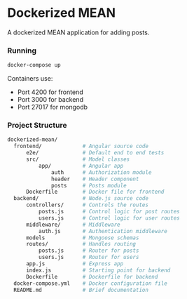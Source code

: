 # Dockerized MEAN

A dockerized MEAN application for adding posts. 

### Running

```bash
docker-compose up
```
Containers use:
* Port 4200 for frontend
* Port 3000 for backend
* Port 27017 for mongodb

### Project Structure

```bash
dockerized-mean/
  frontend/             # Angular source code
      e2e/              # Default end to end tests
      src/              # Model classes
          app/          # Angular app
              auth      # Authorization module
              header    # Header component
              posts     # Posts module
      Dockerfile        # Docker file for frontend
  backend/              # Node.js source code
      controllers/      # Controls the routes
          posts.js      # Control logic for post routes
          users.js      # Control logic for user routes
      middleware/       # Middleware
          auth.js       # Authentication middleware
      models            # Mongoose schemas
      routes/           # Handles routing
          posts.js      # Router for posts
          users.js      # Router for users
      app.js            # Express app
      index.js          # Starting point for backend
      Dockerfile        # Dockerfile for backend
  docker-compose.yml    # Docker configuration file
  README.md             # Brief documentation
